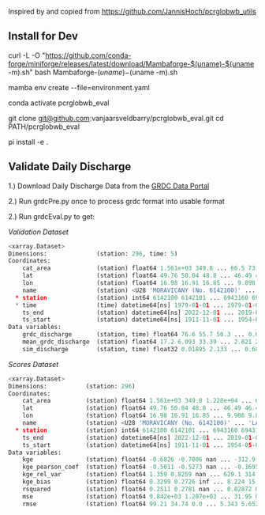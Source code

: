 Inspired by and copied from https://github.com/JannisHoch/pcrglobwb_utils

## Install for Dev
curl -L -O "https://github.com/conda-forge/miniforge/releases/latest/download/Mambaforge-$(uname)-$(uname -m).sh"
bash Mambaforge-$(uname)-$(uname -m).sh

mamba env create --file=environment.yaml

conda activate pcrglobwb_eval

git clone git@github.com:vanjaarsveldbarry/pcrglobwb_eval.git
cd PATH/pcrglobwb_eval

pi install -e .

## Validate Daily Discharge
1.) Download Daily Discharge Data from the [GRDC Data Portal](https://portal.grdc.bafg.de/applications/public.html?publicuser=PublicUser#dataDownload/Stations)

2.) Run grdcPre.py once to process grdc format into usable format

2.) Run grdcEval.py to get:

*Validation Dataset*
```python
<xarray.Dataset>
Dimensions:              (station: 296, time: 5)
Coordinates:
    cat_area             (station) float64 1.561e+03 349.8 ... 66.5 73.3
    lat                  (station) float64 49.76 50.04 48.8 ... 46.49 46.57
    lon                  (station) float64 16.98 16.91 16.85 ... 9.898 9.936
    name                 (station) <U28 'MORAVICANY (No. 6142100)' ... 'LA PU...
  * station              (station) int64 6142100 6142101 ... 6943160 6943170
  * time                 (time) datetime64[ns] 1979-01-01 ... 1979-01-05
    ts_end               (station) datetime64[ns] 2022-12-01 ... 2019-01-01
    ts_start             (station) datetime64[ns] 1911-11-01 ... 1954-05-01
Data variables:
    grdc_discharge       (station, time) float64 76.6 55.7 50.3 ... 0.64 0.639
    mean_grdc_discharge  (station) float64 17.2 6.093 33.39 ... 2.821 2.265
    sim_discharge        (station, time) float32 0.01895 2.133 ... 0.6857 0.67
```

*Scores Dataset*
```python
<xarray.Dataset>
Dimensions:           (station: 296)
Coordinates:
    cat_area          (station) float64 1.561e+03 349.8 1.228e+04 ... 66.5 73.3
    lat               (station) float64 49.76 50.04 48.8 ... 46.49 46.49 46.57
    lon               (station) float64 16.98 16.91 16.85 ... 9.906 9.898 9.936
    name              (station) <U28 'MORAVICANY (No. 6142100)' ... 'LA PUNT ...
  * station           (station) int64 6142100 6142101 ... 6943160 6943170
    ts_end            (station) datetime64[ns] 2022-12-01 ... 2019-01-01
    ts_start          (station) datetime64[ns] 1911-11-01 ... 1954-05-01
Data variables:
    kge               (station) float64 -0.6826 -0.7006 nan ... -312.9 -0.831
    kge_pearson_coef  (station) float64 -0.5011 -0.5273 nan ... -0.1695 0.9695
    kge_rel_var       (station) float64 1.359 0.8259 nan ... 629.1 314.5 2.829
    kge_bias          (station) float64 0.3299 0.2726 inf ... 8.224 15.88 1.085
    rsquared          (station) float64 0.2511 0.2781 nan ... 0.02872 0.9399
    mse               (station) float64 9.842e+03 1.207e+03 ... 31.95 0.01654
    rmse              (station) float64 99.21 34.74 0.0 ... 5.343 5.652 0.1286
```
